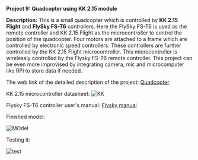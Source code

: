 __Project 9: Quadcopter using KK 2.15 module__

__Description:__
This is a small quadcopter which is controlled by __KK 2.15 Flight__ and __FlySky FS-T6__ controllers. Here the FlySky FS-T6 is used as the remote controller and KK 2.15 Flight as the microcontroller to control the position of the quadcopter. Four motors are attached to a frame which are controlled by electronic speed controllers. These controllers are further controlled by the KK 2.15 Flight microcontroller. This microcontroller is wirelessly controlled by the Flysky FS-T6 remote controller. This project can be even more improvised by integrating camera, mic and microcomputer like RPi to store data if needed.

The web link of the detailed description of the project: [Quadcopter](https://www.hackster.io/rishabhbanga/quadcopter-using-kk-2-15-module-950903)

KK 2.15 microcontroller datasheet:
![KK](https://www.dronetrest.com/uploads/db5290/427/bce68f8ff908d91f.jpg)

Flysky FS-T6 controller user's manual: [Flysky manual](https://fccid.io/N4ZFLYSKYI6X/User-Manual/User-Manual-3044503)

Finished model:

![MOdel](https://hackster.imgix.net/uploads/cover_image/file/48764/F8R9JN5I9M09S4O.MEDIUM.jpg?auto=compress%2Cformat&w=900&h=675&fit=min)

Testing it:

![test](https://hackster.imgix.net/uploads/image/file/48761/FAU4JM9I9NE0UCP.LARGE.jpg?auto=compress%2Cformat&w=740&h=555&fit=max)
